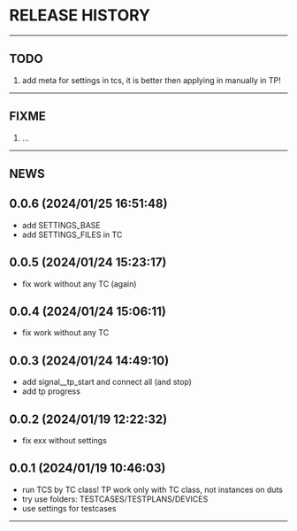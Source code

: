 # RELEASE HISTORY

********************************************************************************
## TODO
1. add meta for settings in tcs, it is better then applying in manually in TP!  

********************************************************************************
## FIXME
1. ...  

********************************************************************************
## NEWS

0.0.6 (2024/01/25 16:51:48)
------------------------------
- add SETTINGS_BASE  
- add SETTINGS_FILES in TC  

0.0.5 (2024/01/24 15:23:17)
------------------------------
- fix work without any TC (again)  

0.0.4 (2024/01/24 15:06:11)
------------------------------
- fix work without any TC  

0.0.3 (2024/01/24 14:49:10)
------------------------------
- add signal__tp_start and connect all (and stop)  
- add tp progress  

0.0.2 (2024/01/19 12:22:32)
------------------------------
- fix exx without settings  

0.0.1 (2024/01/19 10:46:03)
------------------------------
- run TCS by TC class! TP work only with TC class, not instances on duts  
- try use folders: TESTCASES/TESTPLANS/DEVICES  
- use settings for testcases

********************************************************************************

